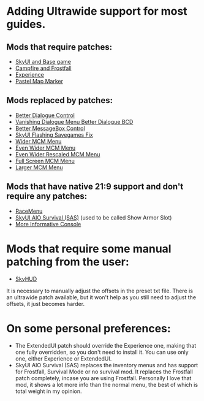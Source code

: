 # Adding Ultrawide support for most guides.

## Mods that require patches:

- [SkyUI and Base game](https://www.nexusmods.com/skyrimspecialedition/mods/1778)
- [Campfire and Frostfall](https://www.nexusmods.com/skyrimspecialedition/mods/1778)
- [Experience](https://www.nexusmods.com/skyrimspecialedition/mods/1778)
- [Pastel Map Marker](https://www.nexusmods.com/skyrimspecialedition/mods/1778)

## Mods replaced by patches:

- [Better Dialogue Control](https://www.nexusmods.com/skyrimspecialedition/mods/1778)
- [Vanishing Dialogue Menu Better Dialogue BCD](https://www.nexusmods.com/skyrimspecialedition/mods/1778)
- [Better MessageBox Control](https://www.nexusmods.com/skyrimspecialedition/mods/1778)
- [SkyUI Flashing Savegames Fix](https://www.nexusmods.com/skyrimspecialedition/mods/1778)
- [Wider MCM Menu](https://www.nexusmods.com/skyrimspecialedition/mods/1778)
- [Even Wider MCM Menu](https://www.nexusmods.com/skyrimspecialedition/mods/1778)
- [Even Wider Rescaled MCM Menu](https://www.nexusmods.com/skyrimspecialedition/mods/1778)
- [Full Screen MCM Menu](https://www.nexusmods.com/skyrimspecialedition/mods/1778)
- [Larger MCM Menu](https://www.nexusmods.com/skyrimspecialedition/mods/1778)

## Mods that have native 21:9 support and don't require any patches:

- [RaceMenu](https://www.nexusmods.com/skyrimspecialedition/mods/19080)
- [SkyUI AIO Survival (SAS)](https://www.nexusmods.com/skyrimspecialedition/mods/17601) (used to be called Show Armor Slot)
- [More Informative Console](https://www.nexusmods.com/skyrimspecialedition/mods/19250)

# Mods that require some manual patching from the user:

- [SkyHUD](https://www.nexusmods.com/skyrimspecialedition/mods/463)

It is necessary to manually adjust the offsets in the preset txt file. There is an ultrawide patch available, but it won't help as you still need to adjust the offsets, it just becomes harder.

# On some personal preferences:
- The ExtendedUI patch should override the Experience one, making that one fully overridden, so you don't need to install it. You can use only one, either Experience or ExtendedUI.
- SkyUI AIO Survival (SAS) replaces the inventory menus and has support for Frostfall, Survival Mode or no survival mod. It replaces the Frostfall patch completely, incase you are using Frostfall. Personally I love that mod, it shows a lot more info than the normal menu, the best of which is total weight in my opinion.
